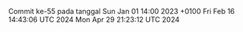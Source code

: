 Commit ke-55 pada tanggal Sun Jan 01 14:00 2023 +0100
Fri Feb 16 14:43:06 UTC 2024
Mon Apr 29 21:23:12 UTC 2024
